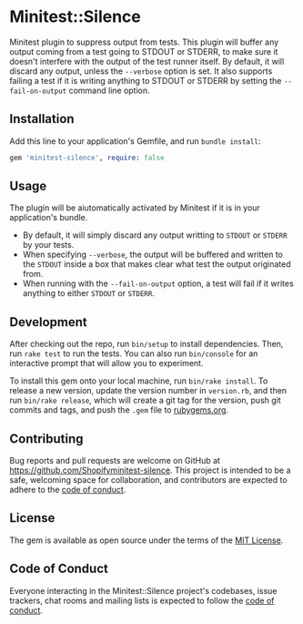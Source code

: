 # Minitest::Silence

Minitest plugin to suppress output from tests. This plugin will buffer any output coming from a test going to STDOUT or STDERR, to make sure it doesn't interfere with the output of the test runner itself. By default, it will discard any output, unless the `--verbose` option is set. It also supports failing a test if it is writing anything to STDOUT or STDERR by setting the `--fail-on-output` command line option.

## Installation

Add this line to your application's Gemfile, and run `bundle install`:

```ruby
gem 'minitest-silence', require: false
```

## Usage

The plugin will be aiutomatically activated by Minitest if it is in your application's bundle.

- By default, it will simply discard any output writting to `STDOUT` or `STDERR` by your tests.
- When specifying `--verbose`, the output will be buffered and written to the `STDOUT` inside a box that makes clear what test the output originated from.
- When running with the `--fail-on-output` option, a test will fail if it writes anything to either `STDOUT` or `STDERR`.

## Development

After checking out the repo, run `bin/setup` to install dependencies. Then, run `rake test` to run the tests. You can also run `bin/console` for an interactive prompt that will allow you to experiment.

To install this gem onto your local machine, run `bin/rake install`. To release a new version, update the version number in `version.rb`, and then run `bin/rake release`, which will create a git tag for the version, push git commits and tags, and push the `.gem` file to [rubygems.org](https://rubygems.org).

## Contributing

Bug reports and pull requests are welcome on GitHub at https://github.com/Shopifyminitest-silence. This project is intended to be a safe, welcoming space for collaboration, and contributors are expected to adhere to the [code of conduct](https://github.com/Shopify/minitest-silence/blob/master/CODE_OF_CONDUCT.md).

## License

The gem is available as open source under the terms of the [MIT License](https://opensource.org/licenses/MIT).

## Code of Conduct

Everyone interacting in the Minitest::Silence project's codebases, issue trackers, chat rooms and mailing lists is expected to follow the [code of conduct](https://github.com/Shopify/minitest-silence/blob/master/CODE_OF_CONDUCT.md).
